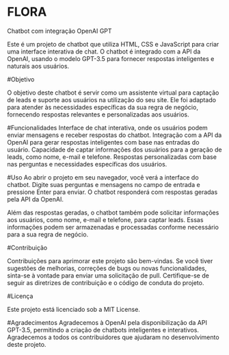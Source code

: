 # FLORA
Chatbot com integração OpenAI GPT

Este é um projeto de chatbot que utiliza HTML, CSS e JavaScript para criar uma interface interativa de chat. O chatbot é integrado com a API da OpenAI, usando o modelo GPT-3.5 para fornecer respostas inteligentes e naturais aos usuários.

#Objetivo

O objetivo deste chatbot é servir como um assistente virtual para captação de leads e suporte aos usuários na utilização do seu site. Ele foi adaptado para atender às necessidades específicas da sua regra de negócio, fornecendo respostas relevantes e personalizadas aos usuários.

#Funcionalidades
    Interface de chat interativa, onde os usuários podem enviar mensagens e receber respostas do chatbot.
    Integração com a API da OpenAI para gerar respostas inteligentes com base nas entradas do usuário.
    Capacidade de captar informações dos usuários para a geração de leads, como nome, e-mail e telefone.
    Respostas personalizadas com base nas perguntas e necessidades específicas dos usuários.
    
    
#Uso
Ao abrir o projeto em seu navegador, você verá a interface do chatbot. Digite suas perguntas e mensagens no campo de entrada e pressione Enter para enviar. O chatbot responderá com respostas geradas pela API da OpenAI.

Além das respostas geradas, o chatbot também pode solicitar informações aos usuários, como nome, e-mail e telefone, para captar leads. Essas informações podem ser armazenadas e processadas conforme necessário para a sua regra de negócio.

#Contribuição

Contribuições para aprimorar este projeto são bem-vindas. Se você tiver sugestões de melhorias, correções de bugs ou novas funcionalidades, sinta-se à vontade para enviar uma solicitação de pull. Certifique-se de seguir as diretrizes de contribuição e o código de conduta do projeto.

#Licença

Este projeto está licenciado sob a MIT License.

#Agradecimentos
    Agradecemos à OpenAI pela disponibilização da API GPT-3.5, permitindo a criação de chatbots inteligentes e interativos.
    Agradecemos a todos os contribuidores que ajudaram no desenvolvimento deste projeto.
